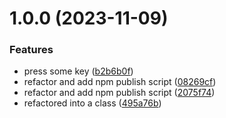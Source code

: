 # 1.0.0 (2023-11-09)


### Features

* press some key ([b2b6b0f](https://github.com/wajeht/mouse/commit/b2b6b0f8cd499898a8aa64fd70691aacf2308a2b))
* refactor and add npm publish script ([08269cf](https://github.com/wajeht/mouse/commit/08269cfa1ba9570de639c60c9db0b72cfa635b8f))
* refactor and add npm publish script ([2075f74](https://github.com/wajeht/mouse/commit/2075f74f98304751fd586829cfe254ecfb5ca161))
* refactored into a class ([495a76b](https://github.com/wajeht/mouse/commit/495a76be02f9c4ec5372728fc8d69dc114285aee))
